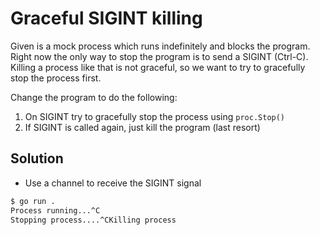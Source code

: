 # Graceful SIGINT killing

Given is a mock process which runs indefinitely and blocks the program. Right now the only way to stop the program is to send a SIGINT (Ctrl-C). Killing a process like that is not graceful, so we
want to try to gracefully stop the process first.

Change the program to do the following:
   1. On SIGINT try to gracefully stop the process using
          `proc.Stop()`
   2. If SIGINT is called again, just kill the program (last resort)

## Solution

- Use a channel to receive the SIGINT signal

```bash
$ go run .
Process running...^C
Stopping process....^CKilling process
```